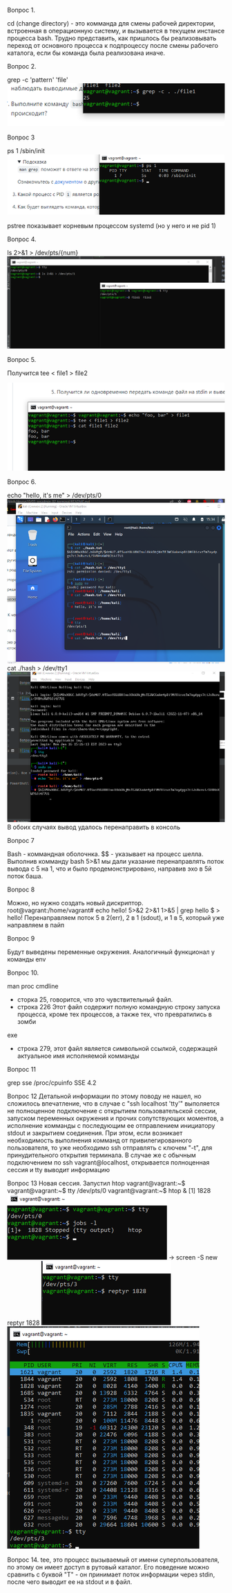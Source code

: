 Вопрос 1.

cd (change directory) - это комманда для смены рабочей директории, 
встроенная в операционную систему, и вызывается в текущем инстансе
процесса bash. Трудно представить, как пришлось бы реализовывать 
переход от основного процесса к подпроцессу после смены рабочего 
каталога, если бы команда была реализована иначе.

Вопрос 2.

grep -c 'pattern' 'file'
![img.png](img/img.png)

Вопрос 3

ps 1
/sbin/init
![img.png](img/img2.png)

pstree
показывает корневым процессом systemd (но у него и не pid 1)

Вопрос 4.

ls 2>&1 > /dev/pts/{num}
![img.png](img/img3.png)

Вопрос 5.

Получится tee < file1 > file2

![img.png](img/img4.png)

Вопрос 6.

echo "hello, it's me" > /dev/pts/0
![img.png](img/img5.png)
cat ./hash > /dev/tty1
![img.png](img/img6.png)
В обоих случаях вывод удалось перенаправить в консоль

Вопрос 7

Bаsh  - коммандная оболочнка. $$ - указывает на процесс шелла. 
Выполнив комманду bash 5>&1 мы дали указание перенаправлять поток вывода с 5 на 1,
что и было продемонстрировано, направив эхо в 5й поток баша.

Вопрос 8

Можно, но нужно создать новый дискриптор.
root@vagrant:/home/vagrant# echo hello! 5>&2 2>&1 1>&5 | grep hello
$ > hello!
Перенаправляем поток 5 в 2(err), 2 в 1 (sdout), и 1 в 5, который уже направляем в пайп

Вопрос 9

Будут выведены переменные окружения. Аналогичный функционал у команды env


Вопрос 10.

man proc
cmdline
- сторка 25, говорится, что это чувствительный файл.
- строка 226 Этот файл содержит полную командную строку запуска процесса, кроме тех процессов, а также тех, что превратились в зомби

exe
- строка 279, этот файл является символьной ссылкой, содержащей актуальное имя исполняемой комманды


Вопрос 11

grep sse /proc/cpuinfo
SSE 4.2

Вопрос 12
Детальной информации по этому поводу не нашел, но сложилось впечатление, что в случае с "ssh localhost 'tty'"
выполяется не полноценное подключение с открытием пользовательской сессии, запуском переменных окружения и 
прочих сопутствующих моментов, а исполнение комманды с последующим ее отправлением инициатору stdout и закрытием соединения.
При этом, если возникает необходимость выполнения комманд от привилегированного пользователя, то уже необходимо ssh отправлять с
ключем "-t", для принудительного открытия терминала.
В случае же с обычным подключением по ssh vagrant@localhost, открывается полноценная сессия и tty выводит информацию

Вопрос 13
Новая сессия. Запустил htop
vagrant@vagrant:~$ vagrant@vagrant:~$ tty
/dev/pts/0
vagrant@vagrant:~$ htop &
[1] 1828
![img.png](img/img7.png)
-> screen -S new
reptyr 1828
![img.png](img/img8.png)
![img.png](img/img9.png)

Вопрос 14.
tee, это процесс вызываемый от имени суперпользователя, по этому он имеет доступ в рутовый каталог. Его поведение можно сравнить с буквой
 "Т" - он принимает поток информации через stdin, после чего выводит ее на stdout и в файл.